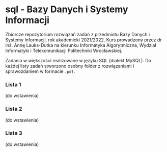 # sql - Bazy Danych i Systemy Informacji
Zbiorcze repozytorium rozwiązań zadań z przedmiotu Bazy Danych i Systemy Informacji, rok akademicki 2021/2022. Kurs prowadzony przez dr inż. Annę Lauks-Dutka na kierunku Informatyka Algorytmiczna, Wydział Informatyki i Telekomunikacji Politechniki Wrocławskiej.

Zadania w większości realizowane w języku SQL (dialekt MySQL). Do każdej listy zadań stworzono osobny folder z rozwiązaniami i sprawozdaniem w formacie `.pdf`.

### Lista 1
(do wstawienia)

### Lista 2
(do wstawienia)

### Lista 3
(do wstawienia)
